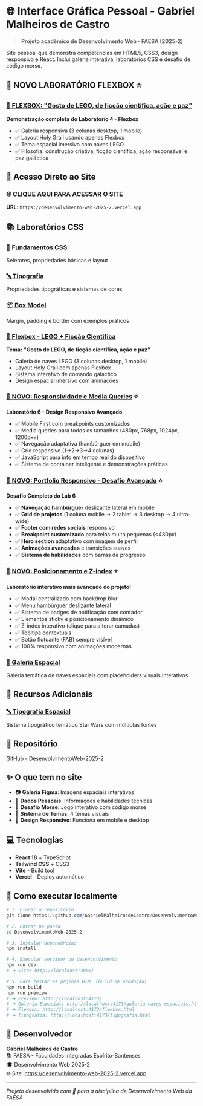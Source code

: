 # 🌐 Interface Gráfica Pessoal - Gabriel Malheiros de Castro

> **Projeto acadêmico de Desenvolvimento Web - FAESA (2025-2)**

Site pessoal que demonstra competências em HTML5, CSS3, design responsivo e React. Inclui galeria interativa, laboratórios CSS e desafio de código morse.

## 🧱 **NOVO LABORATÓRIO FLEXBOX** ⭐

### [🚀 **FLEXBOX: "Gosto de LEGO, de ficção científica, ação e paz"**](https://desenvolvimento-web-2025-2.vercel.app/flexbox.html)

**Demonstração completa do Laboratório 4 - Flexbox**
- ✅ Galeria responsiva (3 colunas desktop, 1 mobile)
- ✅ Layout Holy Grail usando apenas Flexbox
- ✅ Tema espacial imersivo com naves LEGO
- ✅ Filosofia: construção criativa, ficção científica, ação responsável e paz galáctica

## 🚀 **Acesso Direto ao Site**

### [🌐 **CLIQUE AQUI PARA ACESSAR O SITE**](https://desenvolvimento-web-2025-2.vercel.app)

**URL**: `https://desenvolvimento-web-2025-2.vercel.app`

## 📚 **Laboratórios CSS**

### [📝 Fundamentos CSS](https://desenvolvimento-web-2025-2.vercel.app/lab-fundamentos-css.html)
Seletores, propriedades básicas e layout

### [🔤 Tipografia](https://desenvolvimento-web-2025-2.vercel.app/tipografia.html) 
Propriedades tipográficas e sistemas de cores

### [📦 Box Model](https://desenvolvimento-web-2025-2.vercel.app/lab-boxmodel.html)
Margin, padding e border com exemplos práticos

### [🧱 Flexbox - LEGO + Ficção Científica](https://desenvolvimento-web-2025-2.vercel.app/flexbox.html)
**Tema: "Gosto de LEGO, de ficção científica, ação e paz"**
- Galeria de naves LEGO (3 colunas desktop, 1 mobile)
- Layout Holy Grail com apenas Flexbox
- Sistema interativo de comando galáctico
- Design espacial imersivo com animações

### [📱 **NOVO: Responsividade e Media Queries**](https://desenvolvimento-web-2025-2.vercel.app/responsivo.html) ⭐
**Laboratório 6 - Design Responsivo Avançado**
- ✅ Mobile First com breakpoints customizados
- ✅ Media queries para todos os tamanhos (480px, 768px, 1024px, 1200px+)
- ✅ Navegação adaptativa (hambúrguer em mobile)
- ✅ Grid responsivo (1→2→3→4 colunas)
- ✅ JavaScript para info em tempo real do dispositivo
- ✅ Sistema de container inteligente e demonstrações práticas

### [💼 **NOVO: Portfolio Responsivo - Desafio Avançado**](https://desenvolvimento-web-2025-2.vercel.app/portfolio-responsivo.html) ⭐
**Desafio Completo do Lab 6**
- ✅ **Navegação hambúrguer** deslizante lateral em mobile
- ✅ **Grid de projetos** (1 coluna mobile → 2 tablet → 3 desktop → 4 ultra-wide)
- ✅ **Footer com redes sociais** responsivo
- ✅ **Breakpoint customizado** para telas muito pequenas (<480px)
- ✅ **Hero section** adaptativo com imagem de perfil
- ✅ **Animações avançadas** e transições suaves
- ✅ **Sistema de habilidades** com barras de progresso

### [📐 **NOVO: Posicionamento e Z-index**](https://desenvolvimento-web-2025-2.vercel.app/posicionamento.html) ⭐
**Laboratório interativo mais avançado do projeto!**
- ✅ Modal centralizado com backdrop blur
- ✅ Menu hambúrguer deslizante lateral
- ✅ Sistema de badges de notificação com contador
- ✅ Elementos sticky e posicionamento dinâmico
- ✅ Z-index interativo (clique para alterar camadas)
- ✅ Tooltips contextuais
- ✅ Botão flutuante (FAB) sempre visível
- ✅ 100% responsivo com animações modernas

### [🌌 Galeria Espacial](https://desenvolvimento-web-2025-2.vercel.app/galeria-naves-espaciais.html)
Galeria temática de naves espaciais com placeholders visuais interativos

## 🎨 **Recursos Adicionais**

### [🔤 Tipografia Espacial](https://desenvolvimento-web-2025-2.vercel.app/tipografia-espacial.html)
Sistema tipográfico temático Star Wars com múltiplas fontes

## 📂 **Repositório**
[GitHub - DesenvolvimentoWeb-2025-2](https://github.com/GabrielMalheirosdeCastro/DesenvolvimentoWeb-2025-2)

## ✨ **O que tem no site**

- 📷 **Galeria Figma**: Imagens espaciais interativas
- 👤 **Dados Pessoais**: Informações e habilidades técnicas  
- 🎯 **Desafio Morse**: Jogo interativo com código morse
- 🎨 **Sistema de Temas**: 4 temas visuais
- 📱 **Design Responsivo**: Funciona em mobile e desktop

## 💻 **Tecnologias**

- **React 18** + TypeScript
- **Tailwind CSS** + CSS3
- **Vite** - Build tool
- **Vercel** - Deploy automático

## 🔧 **Como executar localmente**

```powershell
# 1. Clonar o repositório
git clone https://github.com/GabrielMalheirosdeCastro/DesenvolvimentoWeb-2025-2.git

# 2. Entrar na pasta
cd DesenvolvimentoWeb-2025-2

# 3. Instalar dependências
npm install

# 4. Executar servidor de desenvolvimento
npm run dev
# ➜ Site: http://localhost:3000/

# 5. Para testar as páginas HTML (build de produção)
npm run build
npm run preview  
# ➜ Preview: http://localhost:4173/
# ➜ Galeria Espacial: http://localhost:4173/galeria-naves-espaciais.html
# ➜ Flexbox: http://localhost:4173/flexbox.html
# ➜ Tipografia: http://localhost:4173/tipografia.html
```

## 👤 **Desenvolvedor**

**Gabriel Malheiros de Castro**  
📚 FAESA - Faculdades Integradas Espírito-Santenses  
🎓 Desenvolvimento Web 2025-2  
🌐 Site: https://desenvolvimento-web-2025-2.vercel.app

---

*Projeto desenvolvido com 💙 para a disciplina de Desenvolvimento Web da FAESA*
